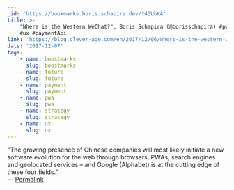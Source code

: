 ```yaml
---
_id: 'https://bookmarks.boris.schapira.dev/?43UbKA'
title: >-
    "Where is the Western WeChat?", Boris Schapira (@borisschapira) #pwa #amp
    #ux #paymentApi
link: 'https://blog.clever-age.com/en/2017/12/06/where-is-the-western-wechat/'
date: '2017-12-07'
tags:
    - name: boostmarks
      slug: boostmarks
    - name: future
      slug: future
    - name: payment
      slug: payment
    - name: pwa
      slug: pwa
    - name: strategy
      slug: strategy
    - name: ux
      slug: ux
---
```


&quot;The growing presence of Chinese companies will most likely initiate a new
software evolution for the web through browsers, PWAs, search engines and
geolocated services – and Google (Alphabet) is at the cutting edge of these four
fields.&quot; <br>&#8212;
<a href="https://bookmarks.boris.schapira.dev/?43UbKA" title="Permalink">Permalink</a>
